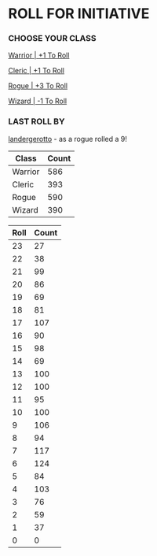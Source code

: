 # ROLL FOR INITIATIVE
### CHOOSE YOUR CLASS

[Warrior | +1 To Roll](https://github.com/benjaminsampica/benjaminsampica/issues/new?title=roll%7Cwarrior&body=Just+click+%27Submit+new+issue%27.)

[Cleric | +1 To Roll](https://github.com/benjaminsampica/benjaminsampica/issues/new?title=roll%7Ccleric&body=Just+click+%27Submit+new+issue%27.)

[Rogue | +3 To Roll](https://github.com/benjaminsampica/benjaminsampica/issues/new?title=roll%7Crogue&body=Just+click+%27Submit+new+issue%27.)

[Wizard | -1 To Roll](https://github.com/benjaminsampica/benjaminsampica/issues/new?title=roll%7Cwizard&body=Just+click+%27Submit+new+issue%27.)
### LAST ROLL BY
[landergerotto](https://www.github.com/landergerotto) - as a rogue rolled a 9!

|Class|Count|
|-|-|
|Warrior|586|
|Cleric|393|
|Rogue|590|
|Wizard|390|

|Roll|Count|
|-|-|
|23|27
|22|38
|21|99
|20|86
|19|69
|18|81
|17|107
|16|90
|15|98
|14|69
|13|100
|12|100
|11|95
|10|100
|9|106
|8|94
|7|117
|6|124
|5|84
|4|103
|3|76
|2|59
|1|37
|0|0
